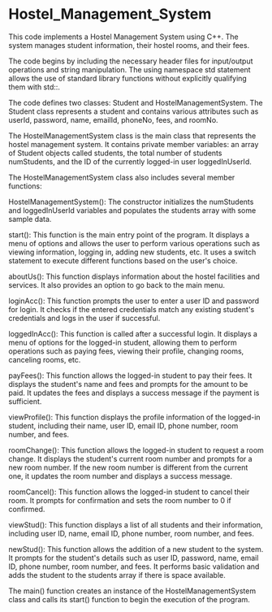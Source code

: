 # Hostel_Management_System


This code implements a Hostel Management System using C++. The system manages student information, their hostel rooms, and their fees.

The code begins by including the necessary header files for input/output operations and string manipulation. The using namespace std statement allows the use of standard library functions without explicitly qualifying them with std::.

The code defines two classes: Student and HostelManagementSystem. The Student class represents a student and contains various attributes such as userId, password, name, emailId, phoneNo, fees, and roomNo.

The HostelManagementSystem class is the main class that represents the hostel management system. It contains private member variables: an array of Student objects called students, the total number of students numStudents, and the ID of the currently logged-in user loggedInUserId.

The HostelManagementSystem class also includes several member functions:

HostelManagementSystem(): The constructor initializes the numStudents and loggedInUserId variables and populates the students array with some sample data.

start(): This function is the main entry point of the program. It displays a menu of options and allows the user to perform various operations such as viewing information, logging in, adding new students, etc. It uses a switch statement to execute different functions based on the user's choice.

aboutUs(): This function displays information about the hostel facilities and services. It also provides an option to go back to the main menu.

loginAcc(): This function prompts the user to enter a user ID and password for login. It checks if the entered credentials match any existing student's credentials and logs in the user if successful.

loggedInAcc(): This function is called after a successful login. It displays a menu of options for the logged-in student, allowing them to perform operations such as paying fees, viewing their profile, changing rooms, canceling rooms, etc.

payFees(): This function allows the logged-in student to pay their fees. It displays the student's name and fees and prompts for the amount to be paid. It updates the fees and displays a success message if the payment is sufficient.

viewProfile(): This function displays the profile information of the logged-in student, including their name, user ID, email ID, phone number, room number, and fees.

roomChange(): This function allows the logged-in student to request a room change. It displays the student's current room number and prompts for a new room number. If the new room number is different from the current one, it updates the room number and displays a success message.

roomCancel(): This function allows the logged-in student to cancel their room. It prompts for confirmation and sets the room number to 0 if confirmed.

viewStud(): This function displays a list of all students and their information, including user ID, name, email ID, phone number, room number, and fees.

newStud(): This function allows the addition of a new student to the system. It prompts for the student's details such as user ID, password, name, email ID, phone number, room number, and fees. It performs basic validation and adds the student to the students array if there is space available.

The main() function creates an instance of the HostelManagementSystem class and calls its start() function to begin the execution of the program.
